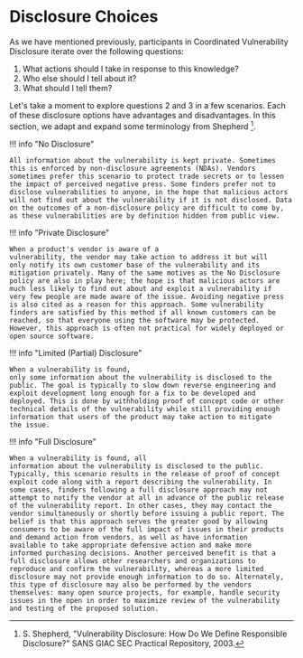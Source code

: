 # Disclosure Choices

As we have mentioned previously, participants in Coordinated
Vulnerability Disclosure iterate over the following questions:

1. What actions should I take in response to this knowledge?
2. Who else should I tell about it?
3. What should I tell them?

Let's take a moment to explore questions 2 and 3 in a few scenarios.
Each of these disclosure options have advantages and disadvantages. In
this section, we adapt and expand some terminology from Shepherd
[^1].

<div class="grid" markdown>

!!! info "No Disclosure"

    All information about the vulnerability is kept private. Sometimes
    this is enforced by non-disclosure agreements (NDAs). Vendors
    sometimes prefer this scenario to protect trade secrets or to lessen
    the impact of perceived negative press. Some finders prefer not to
    disclose vulnerabilities to anyone, in the hope that malicious actors
    will not find out about the vulnerability if it is not disclosed. Data
    on the outcomes of a non-disclosure policy are difficult to come by,
    as these vulnerabilities are by definition hidden from public view.

!!! info "Private Disclosure"

    When a product's vendor is aware of a
    vulnerability, the vendor may take action to address it but will
    only notify its own customer base of the vulnerability and its
    mitigation privately. Many of the same motives as the No Disclosure
    policy are also in play here; the hope is that malicious actors are
    much less likely to find out about and exploit a vulnerability if
    very few people are made aware of the issue. Avoiding negative press
    is also cited as a reason for this approach. Some vulnerability
    finders are satisfied by this method if all known customers can be
    reached, so that everyone using the software may be protected.
    However, this approach is often not practical for widely deployed or
    open source software.

!!! info "Limited (Partial) Disclosure"

    When a vulnerability is found,
    only some information about the vulnerability is disclosed to the
    public. The goal is typically to slow down reverse engineering and
    exploit development long enough for a fix to be developed and
    deployed. This is done by withholding proof of concept code or other
    technical details of the vulnerability while still providing enough
    information that users of the product may take action to mitigate
    the issue.

!!! info "Full Disclosure"

    When a vulnerability is found, all
    information about the vulnerability is disclosed to the public.
    Typically, this scenario results in the release of proof of concept
    exploit code along with a report describing the vulnerability. In
    some cases, finders following a full disclosure approach may not
    attempt to notify the vendor at all in advance of the public release
    of the vulnerability report. In other cases, they may contact the
    vendor simultaneously or shortly before issuing a public report. The
    belief is that this approach serves the greater good by allowing
    consumers to be aware of the full impact of issues in their products
    and demand action from vendors, as well as have information
    available to take appropriate defensive action and make more
    informed purchasing decisions. Another perceived benefit is that a
    full disclosure allows other researchers and organizations to
    reproduce and confirm the vulnerability, whereas a more limited
    disclosure may not provide enough information to do so. Alternately,
    this type of disclosure may also be performed by the vendors
    themselves: many open source projects, for example, handle security
    issues in the open in order to maximize review of the vulnerability
    and testing of the proposed solution.

</div>

[^1]:  S. Shepherd, "Vulnerability Disclosure: How Do We Define
    Responsible Disclosure?" SANS GIAC SEC Practical Repository,
    2003.
